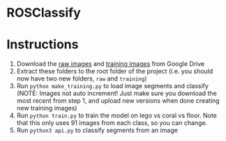 # ROSClassify

# Instructions
1. Download the [raw images](https://drive.google.com/open?id=1cjuvRTpggDX2W_G4E-m1HGAAvhdamkRq) and [training images](https://drive.google.com/open?id=1CD3ccvi3KJQEOYaqbz8TJHP4_NYZ3N1g) from Google Drive
2. Extract these folders to the root folder of the project (i.e. you should now have two new folders, `raw` and `training`)
3. Run `python make_training.py` to load image segments and classify (NOTE: Images not auto increment! Just make sure you download the most recent from step 1, and upload new versions when done creating new training images)
4. Run `python train.py` to train the model on lego vs coral vs floor. Note that this only uses 91 images from each class, so you can change.
5. Run `python3 api.py` to classify segments from an image